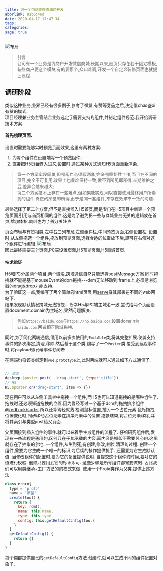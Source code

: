 ```yaml
---
title: 记一个电商装修页面的开发
abbrlink: 81b6c46d
date: 2020-04-17 17:47:34
tags:
categories:
sage: true
---
```

![布局](/images/dianshang/layout.png)
<!--less-->
> 引言  
公司有一个业务是为商户开发微信商城.长期以来,首页只存在若干固定模板,有些商户要这个模块,有的要那个,众口难调,开发一个自定义装修页面也就提上议程.

## 调研阶段
类似这种业务,业界已经有很多例子,参考了微盟,有赞等竞品之后,决定借chao鉴xi有赞的模式.  
项目经理兼业务主管结合业务选定了需要支持的组件,并制定组件规范.我开始调研技术方案.

#### 首先梳理页面.  
设置时需要能够实时预览页面效果,这里有两种方案:
1. 为每个组件在设置端写一个预览组件;
2. 直接把H5页面嵌入进来,设置时,通过某种方式通知H5页面重新渲染.  

> 第一个方案实现简单,但是组件必须写两套,完全是重复性工作,而且在不同的项目,完全不可复用.效果上也很难保持一致,做不到所见即所得.长期维护之后,差异会越来越大;  
第二个方案技术上存在一些难点,但如果能实现,可以直接使用最终用户所看到的组件,真正的所见即所得,由于是同一套组件,不存在效果不一致的问题.  

最终选择了第二个方案,但不是直接嵌入H5首页,而是专门在H5项目中新建一个预览页面,引用与首页相同的组件.这是为了避免把一些与商城业务无关的逻辑放在首页,增加体积.同时也为了拆分关注点.  

页面布局与有赞相类,左中右三列布局,左侧组件栏,中间预览页面,右侧设置栏.
设置时,从左侧拖选一个组件,拖放到预览页面,选择合适的位置放下后,即可在右侧对这个组件进行编辑.
![布局](/images/dianshang/layout.png)  
因此最终需要三个页面,PC端设置页面,H5预览页面,H5商城首页.

#### 技术验证
H5和PC分属两个项目,两个域名,跨域通信自然只能选择postMessage方案.同时拖拽就不能是基于mouseEvent的dom拖拽---dom无法移动到iframe上,必须是浏览器的drag&drop才能支持.  
为了验证这一点,我编写了两个简单的html页面,用[serve](https://www.npmjs.com/package/serve)将其部署在不同的web网站下.  
结果发现默认情况跨域无法拖拽...
所幸H5与PC端主域名一致,尝试给两个页面设置document.domain为主域名,果然问题解决.
> 例如`https://baidu.com`与`https://h5.baidu.com`,设置domain为`baidu.com`,两者即可跨域拖拽.

同时,为了简化两端通信,借用以前多次使用的`EmitAble`类,将其完整扩展.使其支持事件的多次绑定,清理,移除.然后基于这个类,编写了一个`Poster`类.接受到远程事件时,将payload派发给事件订阅者.

在两端均将该类绑定到`vue.prototype`上,此时两端就可以通过如下方式通信了.
```javascript

// 桌面
desktop.$poster.post(  'drag-start', {type:'title'})
// H5
H5.$poster.on('drag-start', item => {})
```
现在用户可以从左侧工具栏中拖拽一个组件,而H5也可以知道拖拽的是哪种组件了.
拖拽时,还必须知道拖拽的位置.因为曾经写过一个基于dom的拖拽排序组件[@redbuck/sorter](https://www.npmjs.com/package/@redbuck/sorter).所以还算驾轻就熟.检测鼠标位置,插入一个占位元素.鼠标拖拽位置变化时,同步移动占位元素在排序元素中的位置.拖拽结束,将占位元素移除,并将其索引与类型post给父页面.

父页面接到插入组件的事件.就可以来着手生成组件的流程了.
仔细研究组件后,发现有一些流程是通用的,区别只在于其承载的内容.而内容是框架不需要关心的.这里就存在了抽象的余地.
一个组件,从生到死,有创建,修改,校验,清理的过程.
创建一个组件,需要为它生成一个唯一的标识,为后续的操作提供抓手.
还需要为它生成默认值.
当修改组件的配置时,要为它的配置提供说明.
当提交这个组件的时候,要对它的值进行校验.
删除只要用到它的标识即可.
这些步骤是所有组件都需要做的.
因此我们可以用类继承+工厂方法的的模式来做.
使用一个Proto类作为父类.提供上述方法.
```javascript
class Proto{
  type = 'proto'
  name = '原型'
  create(tool) {
    return {
      key: rdm(),
      name: this.name,
      type: this.type,
      config: this.getDefaultConfig(tool)
    } 
  }
  getDefaultConfig() {
    return {}
  }
}
```
每个类都提供自己的`getDefaultConfig`方法.创建时,就可以生成不同的组件配置对象了.

